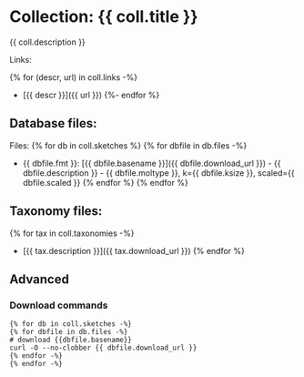 # Collection: {{ coll.title }}

{{ coll.description }}

Links:

{% for (descr, url) in coll.links -%}
* [{{ descr }}]({{ url }})
{%- endfor %}

## Database files:

Files:
{% for db in coll.sketches %}
{% for dbfile in db.files -%}
   * {{ dbfile.fmt }}: [{{ dbfile.basename }}]({{ dbfile.download_url }}) - {{ dbfile.description }} - {{ dbfile.moltype }}, k={{ dbfile.ksize }}, scaled={{ dbfile.scaled }}
{% endfor %}
{% endfor %}

## Taxonomy files:

{% for tax in coll.taxonomies -%}
* [{{ tax.description }}]({{ tax.download_url }})
{% endfor %}

## Advanced

### Download commands

```shell
{% for db in coll.sketches -%}
{% for dbfile in db.files -%}
# download {{dbfile.basename}}
curl -O --no-clobber {{ dbfile.download_url }}
{% endfor -%}
{% endfor -%}
```
